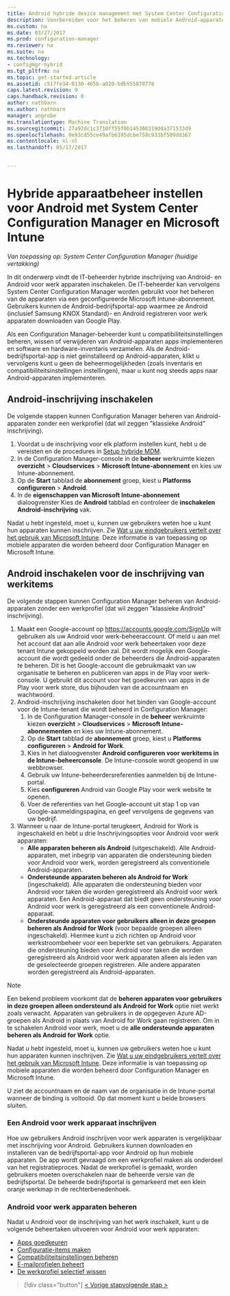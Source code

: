 ```yaml
---
title: Android hybride device management met System Center Configuration Manager en Microsoft Intune instellen | Microsoft-documenten
description: Voorbereiden voor het beheren van mobiele Android-apparaten met Configuration Manager en Intune.
ms.custom: na
ms.date: 03/27/2017
ms.prod: configuration-manager
ms.reviewer: na
ms.suite: na
ms.technology:
- configmgr-hybrid
ms.tgt_pltfrm: na
ms.topic: get-started-article
ms.assetid: c517fe34-0130-465b-a020-bdb555878778
caps.latest.revision: 9
caps.handback.revision: 0
author: nathbarn
ms.author: nathbarn
manager: angrobe
ms.translationtype: Machine Translation
ms.sourcegitcommit: 27a92dc1c3710ff55f0b145386319dda371533d9
ms.openlocfilehash: 0e93cd55ce49afb6395dcbe758c933bf509dd367
ms.contentlocale: nl-nl
ms.lasthandoff: 05/17/2017


---
```

# <a name="set-up-android-hybrid-device-management-with-system-center-configuration-manager-and-microsoft-intune"></a>Hybride apparaatbeheer instellen voor Android met System Center Configuration Manager en Microsoft Intune

*Van toepassing op: System Center Configuration Manager (huidige vertakking)*

In dit onderwerp vindt de IT-beheerder hybride inschrijving van Android- en Android voor werk apparaten inschakelen. De IT-beheerder kan vervolgens System Center Configuration Manager worden gebruikt voor het beheren van de apparaten via een geconfigureerde Microsoft Intune-abonnement. Gebruikers kunnen de Android-bedrijfsportal-app waarmee ze Android (inclusief Samsung KNOX Standard)- en Android registreren voor werk apparaten downloaden van Google Play. 

Als een Configuration Manager-beheerder kunt u compatibiliteitsinstellingen beheren, wissen of verwijderen van Android-apparaten apps implementeren en software en hardware-inventaris verzamelen. Als de Android-bedrijfsportal-app is niet geïnstalleerd op Android-apparaten, klikt u vervolgens kunt u geen de beheermogelijkheden (zoals inventaris en compatibiliteitsinstellingen instellingen), maar u kunt nog steeds apps naar Android-apparaten implementeren.  

## <a name="enable-android-enrollment"></a>Android-inschrijving inschakelen  
De volgende stappen kunnen Configuration Manager beheren van Android-apparaten zonder een werkprofiel (dat wil zeggen "klassieke Android" inschrijving).

1. Voordat u de inschrijving voor elk platform instellen kunt, hebt u de vereisten en de procedures in [Setup hybride MDM](setup-hybrid-mdm.md).  
2. In de Configuration Manager-console in de **beheer** werkruimte kiezen **overzicht** > **Cloudservices** > **Microsoft Intune-abonnement** en kies uw Intune-abonnement.  
3. Op de **Start** tabblad de **abonnement** groep, kiest u **Platforms configureren** > **Android**.  
4. In de **eigenschappen van Microsoft Intune-abonnement** dialoogvenster Kies de **Android** tabblad en controleer de **inschakelen Android-inschrijving** vak.  

 Nadat u hebt ingesteld, moet u, kunnen uw gebruikers weten hoe u kunt hun apparaten kunnen inschrijven. Zie [Wat u uw eindgebruikers vertelt over het gebruik van Microsoft Intune](https://docs.microsoft.com/intune/deploy-use/what-to-tell-your-end-users-about-using-microsoft-intune). Deze informatie is van toepassing op mobiele apparaten die worden beheerd door Configuration Manager en Microsoft Intune.

## <a name="enable-android-for-work-enrollment"></a>Android inschakelen voor de inschrijving van werkitems
De volgende stappen kunnen Configuration Manager beheren van Android-apparaten zonder een werkprofiel (dat wil zeggen "klassieke Android" inschrijving).

1. Maakt een Google-account op https://accounts.google.com/SignUp wilt gebruiken als uw Android voor werk-beheeraccount. Of meld u aan met het account dat aan alle Android voor werk beheertaken voor deze tenant Intune gekoppeld worden zal. Dit wordt mogelijk een Google-account die wordt gedeeld onder de beheerders die Android-apparaten te beheren. Dit is het Google-account die gebruikmaakt van uw organisatie te beheren en publiceren van apps in de Play voor werk-console. U gebruikt dit account voor het goedkeuren van apps in de Play voor werk store, dus bijhouden van de accountnaam en wachtwoord.
2. Android-inschrijving inschakelen door het binden van Google-account voor de Intune-tenant die wordt beheerd in Configuration Manager:
   1. In de Configuration Manager-console in de **beheer** werkruimte kiezen **overzicht** > **Cloudservices** > **Microsoft Intune-abonnementen** en kies uw Intune-abonnement.
   2. Op de **Start** tabblad de **abonnement** groep, kiest u **Platforms configureren** > **Android for Work**.
   3. Kies in het dialoogvenster **Android configureren voor werkitems in de Intune-beheerconsole**. De Intune-console wordt geopend in uw webbrowser.
   4. Gebruik uw Intune-beheerdersreferenties aanmelden bij de Intune-portal.
   5. Kies **configureren** Android van Google Play voor werk website te openen.
   6. Voer de referenties van het Google-account uit stap 1 op van Google-aanmeldingspagina, en geef vervolgens de gegevens van uw bedrijf.
3. Wanneer u naar de Intune-portal terugkeert, Android for Work is ingeschakeld en hebt u drie Inschrijvingsopties voor Android voor werk apparaten:
   - **Alle apparaten beheren als Android** (uitgeschakeld). Alle Android-apparaten, met inbegrip van apparaten die ondersteuning bieden voor Android voor werk, worden geregistreerd als conventionele Android-apparaten.
   - **Ondersteunde apparaten beheren als Android for Work** (ingeschakeld). Alle apparaten die ondersteuning bieden voor Android voor taken die worden geregistreerd als Android voor werk apparaten. Een Android-apparaat dat biedt geen ondersteuning voor Android voor werk is geregistreerd als een conventionele Android-apparaat.
   - **Ondersteunde apparaten voor gebruikers alleen in deze groepen beheren als Android for Work** (voor bepaalde groepen alleen ingeschakeld). Hiermee kunt u zich richten op Android voor werkstroombeheer voor een beperkte set van gebruikers. Apparaten die ondersteuning bieden voor Android voor taken die worden geregistreerd als Android voor werk apparaten alleen als leden van de geselecteerde groepen registreren. Alle andere apparaten worden geregistreerd als Android-apparaten.

> [!NOTE]
> Een bekend probleem voorkomt dat de **beheren apparaten voor gebruikers in deze groepen alleen ondersteund als Android for Work** optie niet werkt zoals verwacht. Apparaten van gebruikers in de opgegeven Azure AD-groepen als Android in plaats van Android for Work gaan registreren. Om in te schakelen Android voor werk, moet u de **alle ondersteunde apparaten beheren als Android for Work** optie.


Nadat u hebt ingesteld, moet u, kunnen uw gebruikers weten hoe u kunt hun apparaten kunnen inschrijven. Zie [Wat u uw eindgebruikers vertelt over het gebruik van Microsoft Intune](https://docs.microsoft.com/intune/deploy-use/what-to-tell-your-end-users-about-using-microsoft-intune). Deze informatie is van toepassing op mobiele apparaten die worden beheerd door Configuration Manager en Microsoft Intune.

U ziet de accountnaam en de naam van de organisatie in de Intune-portal wanneer de binding is voltooid. Op dat moment kunt u beide browsers sluiten.

### <a name="enroll-an-android-for-work-device"></a>Een Android voor werk apparaat inschrijven
Hoe uw gebruikers Android inschrijven voor werk apparaten is vergelijkbaar met inschrijving voor Android. Gebruikers kunnen downloaden en installeren van de bedrijfsportal-app voor Android op hun mobiele apparaten. De app wordt gevraagd om een werkprofiel maken als onderdeel van het registratieproces. Nadat de werkprofiel is gemaakt, worden gebruikers moeten overschakelen naar de beheerde versie van de bedrijfsportal. De beheerde bedrijfsportal is gemarkeerd met een klein oranje werkmap in de rechterbenedenhoek.

### <a name="manage-android-for-work-devices"></a>Android voor werk apparaten beheren
Nadat u Android voor de inschrijving van het werk inschakelt, kunt u de volgende beheertaken uitvoeren voor Android voor werk apparaten:
- [Apps goedkeuren](/sccm/mdm/deploy-use/creating-android-applications#approve-and-deploy-android-for-work-apps)
- [Configuratie-items maken](/sccm/mdm/deploy-use/create-configuration-items-for-android-for-work-devices-managed-without-the-client)
- [Compatibiliteitsinstellingen beheren](/sccm/mdm/deploy-use/create-configuration-items-for-android-for-work-devices-managed-without-the-client)
- [E-mailprofielen beheert](/sccm/mdm/deploy-use/create-exchange-activesync-profiles)
- [De werkprofiel selectief wissen](/sccm/mdm/deploy-use/wipe-lock-reset-devices#selective-wipe)

> [!div class="button"]
[< Vorige stap](create-service-connection-point.md)[volgende stap >  ](set-up-additional-management.md)

